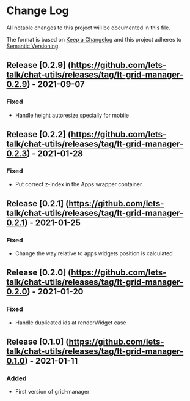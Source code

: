 # Change Log
All notable changes to this project will be documented in this file.

The format is based on [Keep a Changelog](http://keepachangelog.com/)
and this project adheres to [Semantic Versioning](http://semver.org/).


## Release [0.2.9] (https://github.com/lets-talk/chat-utils/releases/tag/lt-grid-manager-0.2.9) - 2021-09-07
### Fixed
- Handle height autoresize specially for mobile

## Release [0.2.2] (https://github.com/lets-talk/chat-utils/releases/tag/lt-grid-manager-0.2.3) - 2021-01-28
### Fixed
- Put correct z-index in the Apps wrapper container

## Release [0.2.1] (https://github.com/lets-talk/chat-utils/releases/tag/lt-grid-manager-0.2.1) - 2021-01-25
### Fixed
- Change the way relative to apps widgets position is calculated

## Release [0.2.0] (https://github.com/lets-talk/chat-utils/releases/tag/lt-grid-manager-0.2.0) - 2021-01-20
### Fixed
- Handle duplicated ids at renderWidget case

## Release [0.1.0] (https://github.com/lets-talk/chat-utils/releases/tag/lt-grid-manager-0.1.0) - 2021-01-11
### Added
- First version of grid-manager